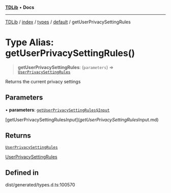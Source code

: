 [**TDLib**](../../../../../../README.md) • **Docs**

***

[TDLib](../../../../../../modules.md) / [index](../../../../../README.md) / [types](../../../README.md) / [default](../README.md) / getUserPrivacySettingRules

# Type Alias: getUserPrivacySettingRules()

> **getUserPrivacySettingRules**: (`parameters`) => [`UserPrivacySettingRules`](UserPrivacySettingRules-1.md)

Returns the current privacy settings

## Parameters

• **parameters**: [`getUserPrivacySettingRules$Input`](getUserPrivacySettingRules$Input.md)

[getUserPrivacySettingRules$Input](getUserPrivacySettingRules$Input.md)

## Returns

[`UserPrivacySettingRules`](UserPrivacySettingRules-1.md)

[UserPrivacySettingRules](UserPrivacySettingRules-1.md)

## Defined in

dist/generated/types.d.ts:100570
